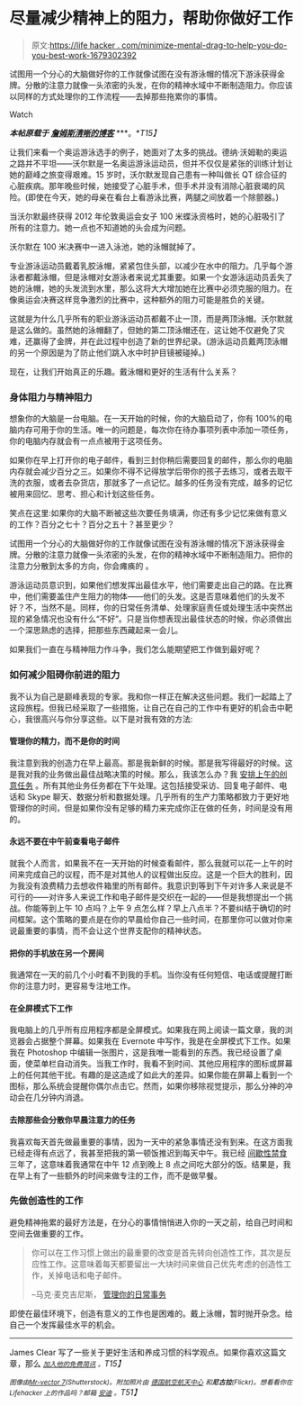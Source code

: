 # 尽量减少精神上的阻力，帮助你做好工作

> 原文:[https://life hacker . com/minimize-mental-drag-to-help-you-do-you-best-work-1679302392](https://lifehacker.com/minimize-mental-drag-to-help-you-do-your-best-work-1679302392)

试图用一个分心的大脑做好你的工作就像试图在没有游泳帽的情况下游泳获得金牌。分散的注意力就像一头浓密的头发，在你的精神水域中不断制造阻力。你应该以同样的方式处理你的工作流程——去掉那些拖累你的事情。

Watch

***本帖原载于*** [***詹姆斯清晰的博客***](http://jamesclear.com/mental-drag) ***。**T15】*

让我们来看一个奥运游泳选手的例子，她面对了太多的挑战。德纳·沃姆勒的奥运之路并不平坦——沃尔默是一名奥运游泳运动员，但并不仅仅是紧张的训练计划让她的巅峰之旅变得艰难。15 岁时，沃尔默发现自己患有一种叫做长 QT 综合征的心脏疾病。那年晚些时候，她接受了心脏手术，但手术并没有消除心脏衰竭的风险。(即使在今天，她的母亲在看台上看游泳比赛，两腿之间放着一个除颤器。)

当沃尔默最终获得 2012 年伦敦奥运会女子 100 米蝶泳资格时，她的心脏吸引了所有的注意力。她一点也不知道她的头会成为问题。

沃尔默在 100 米决赛中一进入泳池，她的泳帽就掉了。

专业游泳运动员戴着乳胶泳帽，紧紧包住头部，以减少在水中的阻力。几乎每个游泳者都戴泳帽，但是泳帽对女游泳者来说尤其重要。如果一个女游泳运动员丢失了她的泳帽，她的头发流到水里，那么这将大大增加她在比赛中必须克服的阻力。在像奥运会决赛这样竞争激烈的比赛中，这种额外的阻力可能是胜负的关键。

这就是为什么几乎所有的职业游泳运动员都戴不止一顶，而是两顶泳帽。沃尔默就是这么做的。虽然她的泳帽翻了，但她的第二顶泳帽还在，这让她不仅避免了灾难，还赢得了金牌，并在此过程中创造了新的世界纪录。(游泳运动员戴两顶泳帽的另一个原因是为了防止他们跳入水中时护目镜被碰掉。)

现在，让我们开始真正的乐趣。戴泳帽和更好的生活有什么关系？

### 身体阻力与精神阻力

想象你的大脑是一台电脑。在一天开始的时候，你的大脑启动了，你有 100%的电脑内存可用于你的生活。唯一的问题是，每次你在待办事项列表中添加一项任务，你的电脑内存就会有一点点被用于这项任务。

如果你在早上打开你的电子邮件，看到三封你稍后需要回复的邮件，那么你的电脑内存就会减少百分之三。如果你不得不记得放学后带你的孩子去练习，或者去取干洗的衣服，或者去杂货店，那就多了一点记忆。越多的任务没有完成，越多的记忆被用来回忆、思考、担心和计划这些任务。

笑点在这里:如果你的大脑不断被这些次要任务填满，你还有多少记忆来做有意义的工作？百分之七十？百分之五十？甚至更少？

试图用一个分心的大脑做好你的工作就像试图在没有游泳帽的情况下游泳获得金牌。分散的注意力就像一头浓密的头发，在你的精神水域中不断制造阻力。把你的注意力分散到太多的方向，你会瘫痪的 。

游泳运动员意识到，如果他们想发挥出最佳水平，他们需要走出自己的路。在比赛中，他们需要盖住产生阻力的物体——他们的头发。这是否意味着他们的头发不好？不，当然不是。同样，你的日常任务清单、处理家庭责任或处理生活中突然出现的紧急情况也没有什么“不好”。只是当你想表现出最佳状态的时候，你必须做出一个深思熟虑的选择，把那些东西藏起来一会儿。

如果我们一直在与精神阻力作斗争，我们怎么能期望把工作做到最好呢？

### 如何减少阻碍你前进的阻力

我不认为自己是巅峰表现的专家。我和你一样正在解决这些问题。我们一起踏上了这段旅程。但我已经采取了一些措施，让自己在自己的工作中有更好的机会击中靶心，我很高兴与你分享这些。以下是对我有效的方法:

#### 管理你的精力，而不是你的时间

我注意到我的创造力在早上最高。那是我新鲜的时候。那是我写得最好的时候。这是我对我的业务做出最佳战略决策的时候。那么，我该怎么办？我 [安排上午的创意任务](https://lifehacker.com/why-better-energy-management-is-the-key-to-peak-product-5955819) 。所有其他业务任务都在下午处理。这包括接受采访、回复电子邮件、电话和 Skype 聊天、数据分析和数据处理。几乎所有的生产力策略都致力于更好地管理你的时间，但是如果你没有足够的精力来完成你正在做的任务，时间是没有用的。

#### 永远不要在中午前查看电子邮件

就我个人而言，如果我不在一天开始的时候查看邮件，那么我就可以花一上午的时间来完成自己的议程，而不是对其他人的议程做出反应。这是一个巨大的胜利，因为我没有浪费精力去想收件箱里的所有邮件。我意识到等到下午对许多人来说是不可行的——对许多人来说工作和电子邮件是交织在一起的——但是我想提出一个挑战。你能等到上午 10 点吗？上午 9 点怎么样？早上八点半？不要纠结于确切的时间框架。这个策略的要点是在你的早晨给你自己一些时间，在那里你可以做对你来说最重要的事情，而不会让这个世界支配你的精神状态。

#### 把你的手机放在另一个房间

我通常在一天的前几个小时看不到我的手机。当你没有任何短信、电话或提醒打断你的注意力时，更容易专注地工作。

#### 在全屏模式下工作

我电脑上的几乎所有应用程序都是全屏模式。如果我在网上阅读一篇文章，我的浏览器会占据整个屏幕。如果我在 Evernote 中写作，我是在全屏模式下工作。如果我在 Photoshop 中编辑一张图片，这是我唯一能看到的东西。我已经设置了桌面，使菜单栏自动消失。当我工作时，我看不到时间、其他应用程序的图标或屏幕上的任何其他干扰。有趣的是这造成了如此大的差异。如果你能在屏幕上看到一个图标，那么系统会提醒你偶尔点击它。然而，如果你移除视觉提示，那么分神的冲动会在几分钟内消退。

#### 去除那些会分散你早晨注意力的任务

我喜欢每天首先做最重要的事情，因为一天中的紧急事情还没有到来。在这方面我已经走得有点远了，我甚至把我的第一顿饭推迟到每天中午。我已经 [间歇性禁食](https://lifehacker.com/what-ive-learned-from-2-years-of-intermittent-fasting-1458916019) 三年了，这意味着我通常在中午 12 点到晚上 8 点之间吃大部分的饭。结果是，我在早上有了一些额外的时间来做专注的工作，而不是做早餐。

### 先做创造性的工作

避免精神拖累的最好方法是，在分心的事情悄悄进入你的一天之前，给自己时间和空间去做重要的工作。

> 你可以在工作习惯上做出的最重要的改变是首先转向创造性工作，其次是反应性工作。这意味着每天都要留出一大块时间来做自己优先考虑的创造性工作，关掉电话和电子邮件。
> 
> –马克·麦克吉尼斯， [管理你的日常事务](http://www.amazon.com/gp/product/1477800670/ref=as_li_tl?asc_campaign=InlineText&asc_refurl=https://lifehacker.com/minimize-mental-drag-to-help-you-do-your-best-work-1679302392&asc_source=&camp=1789&creative=390957&creativeASIN=1477800670&ie=UTF8&linkCode=as2&linkId=ZDNBMOB6UEVO3GD5&tag=kinjalifehackerlink-20)

即使在最佳环境下，创造有意义的工作也是困难的。戴上泳帽，暂时抛开杂念。给自己一个发挥最佳水平的机会。

* * *

James Clear 写了一些关于更好生活和养成习惯的科学观点。如果你喜欢这篇文章，那么 [*<small>加入他的免费简讯</small>*](http://jamesclear.com/newsletter) *<small>。</small>T15】*

*<small>图像由</small>*[*<small>Mr-vector 7</small>*](http://www.shutterstock.com/pic-211496902/stock-vector-quick-thinking-obese-businessman.html)*<small>(Shutterstock)。附加照片由</small>* [*<small>德国航空航天中心</small>*](https://www.flickr.com/photos/dlr_de/14825581952) *<small>和</small>**<small>尼古拉</small>**<small>(Flickr)。想看看你在 Lifehacker 上的作品吗？邮箱</small>* [*<small>安迪</small>*](mailto:andy@lifehacker.com) *<small>。</small>T51】*